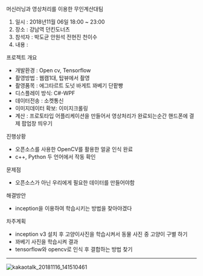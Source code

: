 머신러닝과 영상처리를 이용한 무인계산대팀
1. 일시 : 2018년11월 06일 18:00 ~ 23:00
2. 장소 : 강남역 던킨도너츠
3. 참석자 : 박도균 안원석 전현진 천이수
4. 내용 :

프로젝트 개요
- 개발환경 : Open cv, Tensorflow 
- 촬영방법 : 웹캠1대, 탑뷰에서 촬영
- 촬영품목 : 에그타르트 도넛 바게트 꽈베기 단팥빵 
- 디스플레이 방식: C#-WPF
- 데이터전송 : 소켓통신
- 이미지데이터 확보: 이미지크롤링
- 계산 : 프로토타입 어플리케이션을 만들어서 영상처리가 완료되는순간 핸드폰에 결제 팝업창 띄우기

진행상황
- 오픈소스를 사용한 OpenCV를 활용한 얼굴 인식 완료
- c++, Python 두 언어에서 작동 확인

문제점
- 오픈소스가 아닌 우리에게 필요한 데이터를 만들어야함

해결방안
- inception을 이용하여 학습시키는 방법을 찾아야겠다

차주계획
- inception v3 설치 후 고양이사진을 학습시켜서 동물 사진 중 고양이 구별 하기
- 꽈베기 사진을 학습시켜 결과 
- tensorflow와 opencv로 인식 후 결합하는 방법 찾기

--------------------------


![kakaotalk_20181116_141510461](https://user-images.githubusercontent.com/31499111/48599214-1886ce00-e9aa-11e8-90ef-3436d79aaab2.png)
